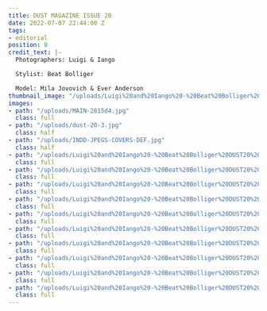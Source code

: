 ```yaml
---
title: DUST MAGAZINE ISSUE 20
date: 2022-07-07 22:44:00 Z
tags:
- editorial
position: 8
credit_text: |-
  Photographers: Luigi & Iango

  Stylist: Beat Bolliger

  Model: Mila Jovovich & Ever Anderson
thumbnail_image: "/uploads/Luigi%20and%20Iango%20-%20Beat%20Bolliger%20DUST20%20DEF%20(1)%20(dragged)%202.jpg"
images:
- path: "/uploads/MAIN-2815d4.jpg"
  class: full
- path: "/uploads/dust-20-3.jpg"
  class: half
- path: "/uploads/INDD-JPEGS-COVERS-DEF.jpg"
  class: half
- path: "/uploads/Luigi%20and%20Iango%20-%20Beat%20Bolliger%20DUST20%20DEF%20(1)%20(dragged)%2011-6135f8.jpg"
  class: full
- path: "/uploads/Luigi%20and%20Iango%20-%20Beat%20Bolliger%20DUST20%20DEF%20(1)%20(dragged)%207-4886de.jpg"
  class: full
- path: "/uploads/Luigi%20and%20Iango%20-%20Beat%20Bolliger%20DUST20%20DEF%20(1)%20(dragged)%208.jpg"
  class: full
- path: "/uploads/Luigi%20and%20Iango%20-%20Beat%20Bolliger%20DUST20%20DEF%20(1)%20(dragged)%206.jpg"
  class: full
- path: "/uploads/Luigi%20and%20Iango%20-%20Beat%20Bolliger%20DUST20%20DEF%20(1)%20(dragged)%205.jpg"
  class: full
- path: "/uploads/Luigi%20and%20Iango%20-%20Beat%20Bolliger%20DUST20%20DEF%20(1)%20(dragged)%204.jpg"
  class: full
- path: "/uploads/Luigi%20and%20Iango%20-%20Beat%20Bolliger%20DUST20%20DEF%20(1)%20(dragged)%203.jpg"
  class: full
- path: "/uploads/Luigi%20and%20Iango%20-%20Beat%20Bolliger%20DUST20%20DEF%20(1)%20(dragged)%2012.jpg"
  class: full
- path: "/uploads/Luigi%20and%20Iango%20-%20Beat%20Bolliger%20DUST20%20DEF%20(1)%20(dragged)%209.jpg"
  class: full
- path: "/uploads/Luigi%20and%20Iango%20-%20Beat%20Bolliger%20DUST20%20DEF%20(1)%20(dragged)%2010.jpg"
  class: full
---
```


